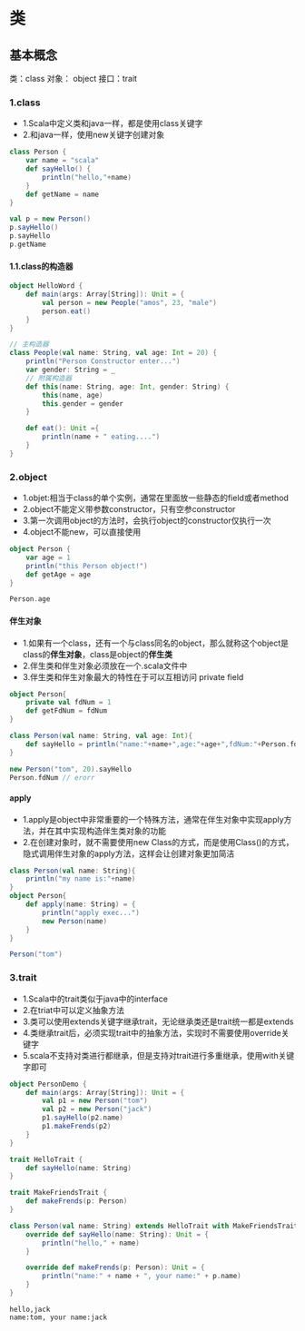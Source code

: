 # 类
## 基本概念
类：class
对象： object
接口：trait

### 1.class
- 1.Scala中定义类和java一样，都是使用class关键字
- 2.和java一样，使用new关键字创建对象

```scala
class Person {
    var name = "scala"
    def sayHello() {
        println("hello,"+name)
    }
    def getName = name
}

val p = new Person()
p.sayHello()
p.sayHello
p.getName
```


#### 1.1.class的构造器
```scala
object HelloWord {
    def main(args: Array[String]): Unit = {
        val person = new People("amos", 23, "male")
        person.eat()
    }
}

// 主构造器
class People(val name: String, val age: Int = 20) {
    println("Person Constructor enter...")
    var gender: String = _
    // 附属构造器
    def this(name: String, age: Int, gender: String) {
        this(name, age)
        this.gender = gender
    }

    def eat(): Unit ={
        println(name + " eating....")
    }
}
```

### 2.object
- 1.objet:相当于class的单个实例，通常在里面放一些静态的field或者method
- 2.object不能定义带参数constructor，只有空参constructor
- 3.第一次调用object的方法时，会执行object的constructor仅执行一次
- 4.object不能new，可以直接使用

```scala
object Person {
    var age = 1
    println("this Person object!")
    def getAge = age
}

Person.age
```

#### 伴生对象
- 1.如果有一个class，还有一个与class同名的object，那么就称这个object是class的**伴生对象**，class是object的**伴生类**
- 2.伴生类和伴生对象必须放在一个.scala文件中
- 3.伴生类和伴生对象最大的特性在于可以互相访问 private field

```scala
object Person{
    private val fdNum = 1
    def getFdNum = fdNum
}

class Person(val name: String, val age: Int){
    def sayHello = println("name:"+name+",age:"+age+",fdNum:"+Person.fdNum)
}

new Person("tom", 20).sayHello
Person.fdNum // erorr
```

#### apply
- 1.apply是object中非常重要的一个特殊方法，通常在伴生对象中实现apply方法，并在其中实现构造伴生类对象的功能
- 2.在创建对象时，就不需要使用new Class的方式，而是使用Class()的方式，隐式调用伴生对象的apply方法，这样会让创建对象更加简洁

```scala
class Person(val name: String){
    println("my name is:"+name)
}
object Person{
    def apply(name: String) = {
        println("apply exec...")
        new Person(name)
    }
}

Person("tom")
```

### 3.trait
- 1.Scala中的trait类似于java中的interface
- 2.在triat中可以定义抽象方法
- 3.类可以使用extends关键字继承trait，无论继承类还是trait统一都是extends
- 4.类继承trait后，必须实现trait中的抽象方法，实现时不需要使用override关键字
- 5.scala不支持对类进行都继承，但是支持对trait进行多重继承，使用with关键字即可

```scala
object PersonDemo {
    def main(args: Array[String]): Unit = {
        val p1 = new Person("tom")
        val p2 = new Person("jack")
        p1.sayHello(p2.name)
        p1.makeFrends(p2)
    }
}

trait HelloTrait {
    def sayHello(name: String)
}

trait MakeFriendsTrait {
    def makeFrends(p: Person)
}

class Person(val name: String) extends HelloTrait with MakeFriendsTrait {
    override def sayHello(name: String): Unit = {
        println("hello," + name)
    }

    override def makeFrends(p: Person): Unit = {
        println("name:" + name + ", your name:" + p.name)
    }
}
```
```
hello,jack
name:tom, your name:jack
```